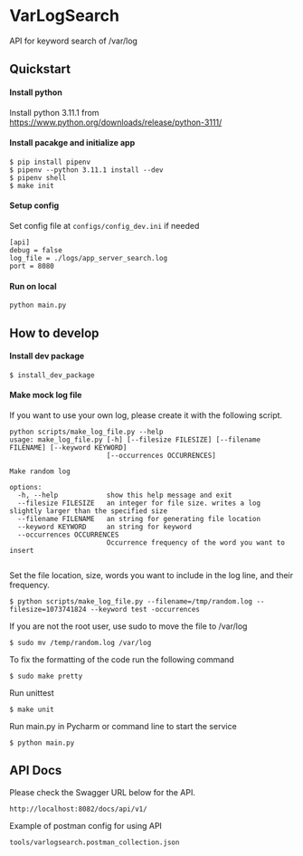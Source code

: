 # VarLogSearch
API for keyword search of /var/log


## Quickstart

#### Install python 
Install python 3.11.1 from https://www.python.org/downloads/release/python-3111/

#### Install pacakge and initialize app
```
$ pip install pipenv
$ pipenv --python 3.11.1 install --dev
$ pipenv shell
$ make init
```
#### Setup config
Set config file at `configs/config_dev.ini` if needed
```commandline
[api]
debug = false
log_file = ./logs/app_server_search.log
port = 8080
```

#### Run on local
```
python main.py
```

## How to develop

#### Install dev package
```
$ install_dev_package
```

#### Make mock log file
If you want to use your own log, please create it with the following script.
```
python scripts/make_log_file.py --help
usage: make_log_file.py [-h] [--filesize FILESIZE] [--filename FILENAME] [--keyword KEYWORD]
                        [--occurrences OCCURRENCES]

Make random log

options:
  -h, --help            show this help message and exit
  --filesize FILESIZE   an integer for file size. writes a log slightly larger than the specified size
  --filename FILENAME   an string for generating file location
  --keyword KEYWORD     an string for keyword
  --occurrences OCCURRENCES
                        Occurrence frequency of the word you want to insert
                        
```
Set the file location, size, words you want to include in the log line, and their frequency.
```
$ python scripts/make_log_file.py --filename=/tmp/random.log --filesize=1073741824 --keyword test -occurrences
```
If you are not the root user, use sudo to move the file to /var/log
```
$ sudo mv /temp/random.log /var/log
```
To fix the formatting of the code run the following command
```commandline
$ sudo make pretty
```
Run unittest
```
$ make unit
```

Run main.py in Pycharm or command line to start the service
```commandline
$ python main.py
```

## API Docs
Please check the Swagger URL below for the API.
```
http://localhost:8082/docs/api/v1/
```
Example of postman config for using API
```
tools/varlogsearch.postman_collection.json
```